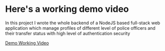 # Here's a working demo video

In this project I wrote the whole backend of a NodeJS based full-stack web application which manage profiles of different level of police officers and their transfer status with high level of authentication security

[Demo Working Video](https://drive.google.com/file/d/1q6z3HRIKEcZfbC2V1KrXU0EY4Tlvrwq/view?usp=drivesdk)


